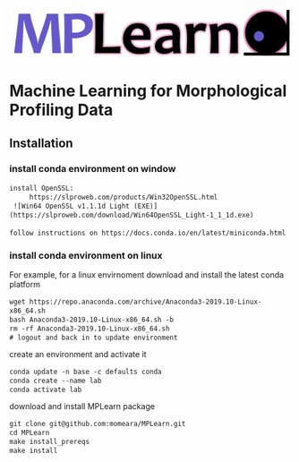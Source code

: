 ![MPLearn Logo](MPLearn_logo.png "")


# Machine Learning for Morphological Profiling Data



## Installation

### install conda environment on window

    install OpenSSL:
         https://slproweb.com/products/Win32OpenSSL.html
	 ![Win64 OpenSSL v1.1.1d Light (EXE)](https://slproweb.com/download/Win64OpenSSL_Light-1_1_1d.exe)

    follow instructions on https://docs.conda.io/en/latest/miniconda.html
    

### install conda environment on linux

For example, for a linux envirnoment download and install the latest conda platform

    wget https://repo.anaconda.com/archive/Anaconda3-2019.10-Linux-x86_64.sh
    bash Anaconda3-2019.10-Linux-x86_64.sh -b
    rm -rf Anaconda3-2019.10-Linux-x86_64.sh
    # logout and back in to update environment

create an environment and activate it

    conda update -n base -c defaults conda
    conda create --name lab
    conda activate lab

download and install MPLearn package

    git clone git@github.com:momeara/MPLearn.git
    cd MPLearn
    make install_prereqs
    make install

